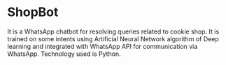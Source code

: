 # ShopBot

It is a WhatsApp chatbot for resolving queries related to cookie shop. It is trained on some intents using Artificial Neural Network algorithm of Deep learning and integrated with WhatsApp API for communication via WhatsApp. 
Technology used is Python.

